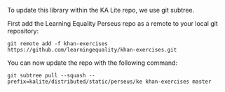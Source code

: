 To update this library within the KA Lite repo, we use git subtree.

First add the Learning Equality Perseus repo as a remote to your local git repository:
```
git remote add -f khan-exercises https://github.com/learningequality/khan-exercises.git
```
You can now update the repo with the following command:
```
git subtree pull --squash --prefix=kalite/distributed/static/perseus/ke khan-exercises master
```